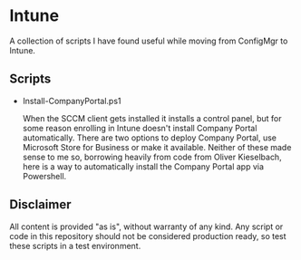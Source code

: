 # Intune
A collection of scripts I have found useful while moving from ConfigMgr to Intune.

## Scripts

* Install-CompanyPortal.ps1

  When the SCCM client gets installed it installs a control panel, but for some reason enrolling in Intune doesn't install Company Portal automatically. There are two options to deploy Company Portal, use Microsoft Store for Business or make it available. Neither of these made sense to me so, borrowing heavily from code from Oliver Kieselbach, here is a way to automatically install the Company Portal app via Powershell.


## Disclaimer

All content is provided "as is", without warranty of any kind. Any script or code in this repository should not be considered production ready, so test these scripts in a test environment.
